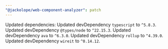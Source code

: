 ```yaml
---
"@jackolope/web-component-analyzer": patch
---
```


Updated dependencies:
Updated devDependency `typescript` to `^5.8.3`.
Updated devDependency `@types/node` to `^22.15.3`.
Updated devDependency `ava` to `^6.3.0`.
Updated devDependency `rollup` to `^4.39.0`.
Updated devDependency `wireit` to `^0.14.12`.
